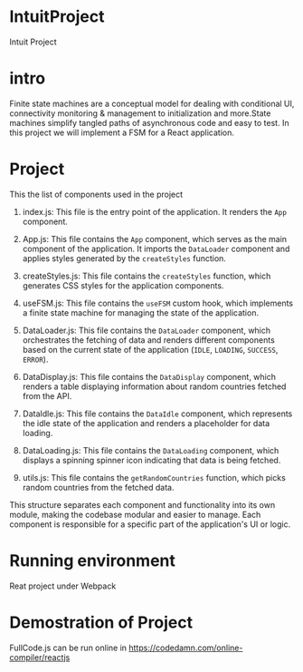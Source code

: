 # IntuitProject
Intuit Project

intro
=====
Finite state machines are a conceptual model for dealing with conditional UI, connectivity monitoring & 
management to initialization and more.State machines simplify tangled paths of asynchronous code and easy to test.
In this project we will implement a FSM for a React application.

Project
=======
This the list of components used in the project
1. index.js: This file is the entry point of the application. It renders the `App` component.

2. App.js: This file contains the `App` component, which serves as the main component of the application. 
   It imports the `DataLoader` component and applies styles generated by the `createStyles` function.

3. createStyles.js: This file contains the `createStyles` function, which generates CSS styles for the application components.

4. useFSM.js: This file contains the `useFSM` custom hook, which implements a finite state machine for managing the state of the application.

5. DataLoader.js: This file contains the `DataLoader` component, which orchestrates the fetching of data and renders different components based 
   on the current state of the application (`IDLE`, `LOADING`, `SUCCESS`, `ERROR`).

6. DataDisplay.js: This file contains the `DataDisplay` component, which renders a table displaying information about random countries fetched from the API.

7. DataIdle.js: This file contains the `DataIdle` component, which represents the idle state of the application and renders a placeholder for data loading.

8. DataLoading.js: This file contains the `DataLoading` component, which displays a spinning spinner icon indicating that data is being fetched.

9. utils.js: This file contains the `getRandomCountries` function, which picks random countries from the fetched data.

This structure separates each component and functionality into its own module, making the codebase modular and easier to manage. 
Each component is responsible for a specific part of the application's UI or logic.

Running environment
===================
Reat project under Webpack

Demostration of Project
=======================
FullCode.js can be run online in https://codedamn.com/online-compiler/reactjs


